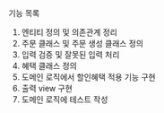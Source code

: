 기능 목록
1. 엔티티 정의 및 의존관계 정리
2. 주문 클래스 및 주문 생성 클래스 정의
3. 입력 검증 및 잘못된 입력 처리
4. 혜택 클래스 정의
5. 도메인 로직에서 할인혜택 적용 기능 구현
6. 출력 view 구현
7. 도메인 로직에 테스트 작성